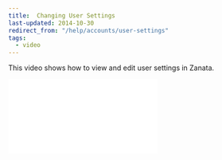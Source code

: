 ```yaml
---
title:  Changing User Settings
last-updated: 2014-10-30
redirect_from: "/help/accounts/user-settings"
tags:
  - video
---
```


This video shows how to view and edit user settings in Zanata.

<div class="responsive-video-container">
  <iframe src="//www.youtube.com/embed/9LLxd8GgdXI" frameborder="0"
          allowfullscreen></iframe>
</div>

